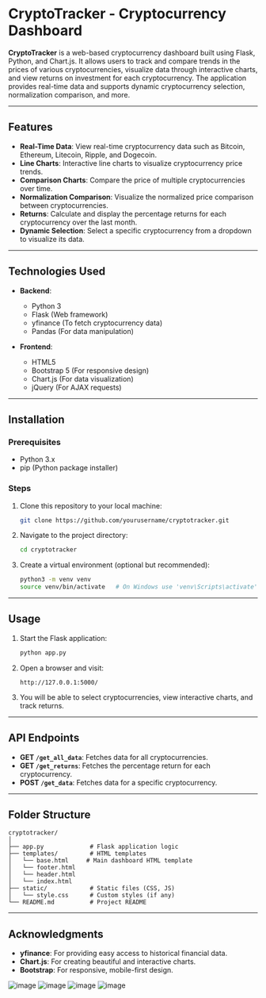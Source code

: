 # CryptoTracker - Cryptocurrency Dashboard

**CryptoTracker** is a web-based cryptocurrency dashboard built using Flask, Python, and Chart.js. It allows users to track and compare trends in the prices of various cryptocurrencies, visualize data through interactive charts, and view returns on investment for each cryptocurrency. The application provides real-time data and supports dynamic cryptocurrency selection, normalization comparison, and more.

---

## Features

- **Real-Time Data**: View real-time cryptocurrency data such as Bitcoin, Ethereum, Litecoin, Ripple, and Dogecoin.
- **Line Charts**: Interactive line charts to visualize cryptocurrency price trends.
- **Comparison Charts**: Compare the price of multiple cryptocurrencies over time.
- **Normalization Comparison**: Visualize the normalized price comparison between cryptocurrencies.
- **Returns**: Calculate and display the percentage returns for each cryptocurrency over the last month.
- **Dynamic Selection**: Select a specific cryptocurrency from a dropdown to visualize its data.

---

## Technologies Used

- **Backend**: 
  - Python 3
  - Flask (Web framework)
  - yfinance (To fetch cryptocurrency data)
  - Pandas (For data manipulation)
  
- **Frontend**:
  - HTML5
  - Bootstrap 5 (For responsive design)
  - Chart.js (For data visualization)
  - jQuery (For AJAX requests)

---

## Installation

### Prerequisites

- Python 3.x
- pip (Python package installer)

### Steps

1. Clone this repository to your local machine:
   ```bash
   git clone https://github.com/yourusername/cryptotracker.git
   ```

2. Navigate to the project directory:
   ```bash
   cd cryptotracker
   ```

3. Create a virtual environment (optional but recommended):
   ```bash
   python3 -m venv venv
   source venv/bin/activate   # On Windows use 'venv\Scripts\activate'
   ```

---

## Usage

1. Start the Flask application:
   ```bash
   python app.py
   ```

2. Open a browser and visit:
   ```
   http://127.0.0.1:5000/
   ```

3. You will be able to select cryptocurrencies, view interactive charts, and track returns.

---

## API Endpoints

- **GET `/get_all_data`**: Fetches data for all cryptocurrencies.
- **GET `/get_returns`**: Fetches the percentage return for each cryptocurrency.
- **POST `/get_data`**: Fetches data for a specific cryptocurrency.

---

## Folder Structure

```
cryptotracker/
│
├── app.py             # Flask application logic
├── templates/         # HTML templates
│   └── base.html     # Main dashboard HTML template
│   └── footer.html
│   └── header.html
│   └── index.html 
├── static/            # Static files (CSS, JS)
│   └── style.css      # Custom styles (if any)
└── README.md          # Project README
```

---


## Acknowledgments

- **yfinance**: For providing easy access to historical financial data.
- **Chart.js**: For creating beautiful and interactive charts.
- **Bootstrap**: For responsive, mobile-first design.


![image](https://github.com/user-attachments/assets/99c4b26d-6945-481a-a9b9-310c5970a0c3)
![image](https://github.com/user-attachments/assets/23e90d70-baaa-4d22-91af-dfdb3445cd69)
![image](https://github.com/user-attachments/assets/a2d79575-d638-492f-8d9c-88154d92fdbb)
![image](https://github.com/user-attachments/assets/90256e0c-6a99-43b6-9b25-d88da78b68ab)
